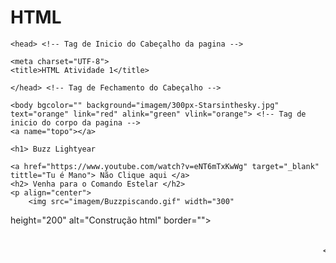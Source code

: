 # HTML<html> <!-- Tag de Inicio da Linguagem de marcação -->
    <head> <!-- Tag de Inicio do Cabeçalho da pagina -->

	<meta charset="UTF-8">
	<title>HTML Atividade 1</title>

    </head> <!-- Tag de Fechamento do Cabeçalho -->

    <body bgcolor="" background="imagem/300px-Starsinthesky.jpg" text="orange" link="red" alink="green" vlink="orange"> <!-- Tag de inicio do corpo da pagina -->
	<a name="topo"></a>

	<h1> Buzz Lightyear
 </h1>

	<a href="https://www.youtube.com/watch?v=eNT6mTxKwWg" target="_blank" tittle="Tu é Mano"> Não Clique aqui </a>
	<h2> Venha para o Comando Estelar </h2>
	<p align="center">
	    <img src="imagem/Buzzpiscando.gif" width="300"
height="200" alt="Construção html" border="">
	</p>
	<br> <!-- Quebra de linha-->
	<marquee direction="rigth">
	    <img src="imagem/venhaprocomandoestelar.gif" width=""height=""alt"andando/">
	    </marquee>
    </body> <!-- Fecahmento do corpo da pagina -->
</html> <!-- Fechamento da linguagem de marcação -->
